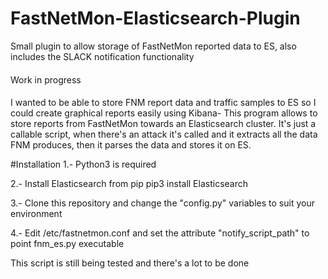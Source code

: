 # FastNetMon-Elasticsearch-Plugin
Small plugin to allow storage of FastNetMon reported data to ES, also includes the SLACK notification functionality
####
Work in progress
####

I wanted to be able to store FNM report data and traffic samples to ES so I could create graphical reports easily using Kibana-
This program allows to store reports from FastNetMon towards an Elasticsearch cluster. It's just a callable script, when there's an attack it's called and it extracts all the data FNM produces, then it parses the data and stores it on ES.

#Installation 
1.- Python3 is required

2.- Install Elasticsearch from pip
pip3 install Elasticsearch

3.- Clone this repository and change the "config.py" variables to suit your environment 

4.- Edit /etc/fastnetmon.conf and set the attribute "notify_script_path" to point fnm_es.py executable

This script is still being tested and there's a lot to be done
